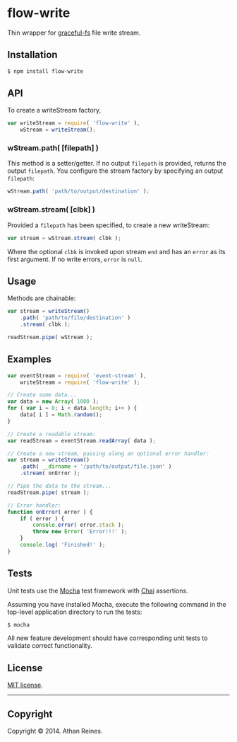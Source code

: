 flow-write
==========

Thin wrapper for [graceful-fs](https://github.com/isaacs/node-graceful-fs) file write stream.


## Installation

``` bash
$ npm install flow-write
```

## API

To create a writeStream factory,

``` javascript
var writeStream = require( 'flow-write' ),
	wStream = writeStream();
```

### wStream.path( [filepath] )

This method is a setter/getter. If no output `filepath` is provided, returns the output `filepath`. You configure the stream factory by specifying an output `filepath`:

``` javascript
wStream.path( 'path/to/output/destination' );
```

### wStream.stream( [clbk] )

Provided a `filepath` has been specified, to create a new writeStream:

``` javascript
var stream = wStream.stream( clbk );
```

Where the optional `clbk` is invoked upon stream `end` and has an `error` as its first argument. If no write errors, `error` is `null`.


## Usage

Methods are chainable:

``` javascript
var stream = writeStream()
	.path( 'path/to/file/destination' )
	.stream( clbk );

readStream.pipe( wStream );
``` 


## Examples

``` javascript
var eventStream = require( 'event-stream' ),
	writeStream = require( 'flow-write' );

// Create some data...
var data = new Array( 1000 );
for ( var i = 0; i < data.length; i++ ) {
	data[ i ] = Math.random();
}

// Create a readable stream:
var readStream = eventStream.readArray( data );

// Create a new stream, passing along an optional error handler:
var stream = writeStream()
	.path( __dirname + '/path/to/output/file.json' )
	.stream( onError );

// Pipe the data to the stream...
readStream.pipe( stream );

// Error handler:
function onError( error ) {
	if ( error ) {
		console.error( error.stack );
		throw new Error( 'Error!!!' );
	}
	console.log( 'Finished!' );
}
```

## Tests

Unit tests use the [Mocha](http://visionmedia.github.io/mocha) test framework with [Chai](http://chaijs.com) assertions.

Assuming you have installed Mocha, execute the following command in the top-level application directory to run the tests:

``` bash
$ mocha
```

All new feature development should have corresponding unit tests to validate correct functionality.


## License

[MIT license](http://opensource.org/licenses/MIT). 


---
## Copyright

Copyright &copy; 2014. Athan Reines.

